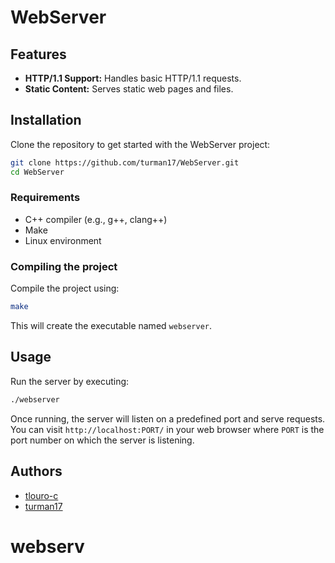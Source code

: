 # WebServer

## Features

- **HTTP/1.1 Support:** Handles basic HTTP/1.1 requests.
- **Static Content:** Serves static web pages and files.

## Installation

Clone the repository to get started with the WebServer project:

```bash
git clone https://github.com/turman17/WebServer.git
cd WebServer
```

### Requirements

- C++ compiler (e.g., g++, clang++)
- Make
- Linux environment

### Compiling the project

Compile the project using:

```bash
make
```

This will create the executable named `webserver`.

## Usage

Run the server by executing:

```bash
./webserver
```

Once running, the server will listen on a predefined port and serve requests. You can visit `http://localhost:PORT/` in your web browser where `PORT` is the port number on which the server is listening.

## Authors

- [tlouro-c](https://github.com/tlouro-c)
- [turman17](https://github.com/turman17)
# webserv
